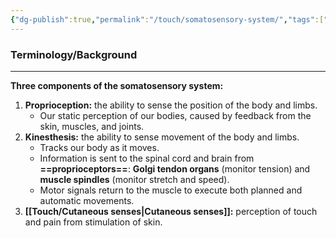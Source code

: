 ```yaml
---
{"dg-publish":true,"permalink":"/touch/somatosensory-system/","tags":["cognitivescience","touch"]}
---
```


### **Terminology/Background**
---
**Three components of the somatosensory system:** 
1. **Proprioception:** the ability to sense the position of the body and limbs.
	- Our static perception of our bodies, caused by feedback from the skin, muscles, and joints.
2. **Kinesthesis:** the ability to sense movement of the body and limbs.
	- Tracks our body as it moves.
	- Information is sent to the spinal cord and brain from **==proprioceptors==**: **Golgi tendon organs** (monitor tension) and **muscle spindles** (monitor stretch and speed).
	- Motor signals return to the muscle to execute both planned and automatic movements.
3. **[[Touch/Cutaneous senses\|Cutaneous senses]]:** perception of touch and pain from stimulation of skin.